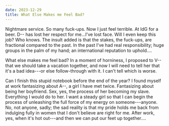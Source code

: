 ```yaml
---
date: 2023-12-29
title: What Else Makes me Feel Bad?
---
```


Nightmare service. So many fuck-ups.  Now I just feel terrible. At IdG for a beer. D-- has lost her respect for me...I've lost face. Will I even keep this job? Who knows. The insult added is that the stakes, the fuck-ups, are fractional compared to the past. In the past I've had real responsibility; huge groups in the palm of my hand; an international reputation to uphold....

What else makes me feel bad? In a moment of horniness, I proposed to V-- that we should take a vacation together, and now I will need to tell her that it's a bad idea---or else follow-through with it. I can't tell which is worse.

Can I finish this stupid notebook before the end of the year? I found myself at work fantasizing about A--, a girl I have met twice. Fantasizing about being her boyfriend. Sex, yes, the process of her becoming my slave. Everything I would do to her. I want a steady girl so that I can begin the process of unleashing the full force of my energy on someone---anyone. No, not anyone, sadly; the sad reality is that my pride holds me back from indulging fully in women that I don't believe are right for me. After work, yes, when it's hot out---and then we can put our feet up together....
